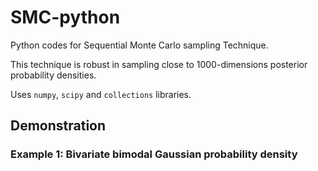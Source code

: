 # SMC-python
Python codes for Sequential Monte Carlo sampling Technique. 

This technique is robust in sampling close to 1000-dimensions posterior probability 
densities.

Uses `numpy`, `scipy` and `collections` libraries. 

## Demonstration 
### Example 1: Bivariate bimodal Gaussian probability density

  
